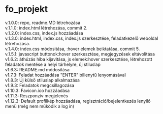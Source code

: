 # fo_projekt  
v.1.0.0: repo, readme.MD létrehozása  
v.1.1.0: index.html létrehozása, commit 2.  
v.1.2.0: index.css, index.js hozzáadása  
v.1.3.0: index.html, index.css, index.js szerkesztése, feladatkezelő weboldal létrehozása.  
v.1.4.0: index.css módositása, :hover elemek beiktatása, commit 5.  
v.1.5.1: javascript buttonok:hover szerkesztése, megjegyzések eltávolitása  
v1.6.2: áthúzás hiba kijavitása, js elemek:hover szerkesztése, létrehozott feladatok mentése a helyi tárhelyre, új stiluslap  
v1.6.3: README.md módositása  
v1.7.3: Feladat hozzáadása "ENTER" billenytű lenyomásával  
v1.8.3: Új külső stiluslap alkalmazása  
v1.9.3: Feladatok megcsillagozása  
v1.10.3: Favicon.ico hozzáadása  
v1.11.3: Reszponziv megjelenés  
v1.12.3: Default profilkép hozzáadása, regisztráció/bejelentkezés lenyiló menü (még nem működik a log in)